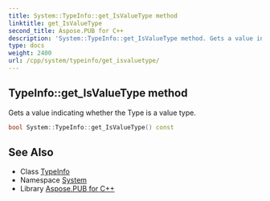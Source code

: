 ```yaml
---
title: System::TypeInfo::get_IsValueType method
linktitle: get_IsValueType
second_title: Aspose.PUB for C++
description: 'System::TypeInfo::get_IsValueType method. Gets a value indicating whether the Type is a value type in C++.'
type: docs
weight: 2400
url: /cpp/system/typeinfo/get_isvaluetype/
---
```

## TypeInfo::get_IsValueType method


Gets a value indicating whether the Type is a value type.

```cpp
bool System::TypeInfo::get_IsValueType() const
```

## See Also

* Class [TypeInfo](../)
* Namespace [System](../../)
* Library [Aspose.PUB for C++](../../../)

